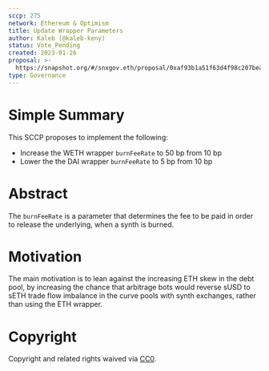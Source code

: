 ```yaml
---
sccp: 275
network: Ethereum & Optimism
title: Update Wrapper Parameters
author: Kaleb (@kaleb-keny)
status: Vote_Pending
created: 2023-01-26
proposal: >-
  https://snapshot.org/#/snxgov.eth/proposal/0xaf93b1a51f63d4f98c207beaf34e6a894ff67f90980c82ad47bfa21fb0c65ce2
type: Governance
---
```


# Simple Summary

This SCCP proposes to implement the following:
  - Increase the WETH wrapper `burnFeeRate`  to 50 bp from 10 bp
  - Lower the the DAI wrapper `burnFeeRate`  to 5 bp from 10 bp

# Abstract

The `burnFeeRate` is a parameter that determines the fee to be paid in order to release the underlying, when a synth is burned.

# Motivation

The main motivation is to lean against the increasing ETH skew in the debt pool, by increasing the chance that arbitrage bots would reverse sUSD to sETH trade flow imbalance in the curve pools with synth exchanges, rather than using the ETH wrapper.

# Copyright

Copyright and related rights waived via [CC0](https://creativecommons.org/publicdomain/zero/1.0/).
